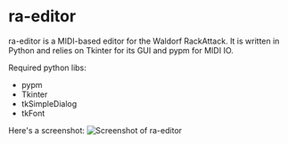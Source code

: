 ra-editor
=========

ra-editor is a MIDI-based editor for the Waldorf RackAttack. It is written in Python and relies on Tkinter for its GUI and pypm for MIDI IO.

Required python libs:
* pypm
* Tkinter
* tkSimpleDialog
* tkFont

Here's a screenshot:
![Screenshot of ra-editor](http://i.imgur.com/IJ07YVz.png)
